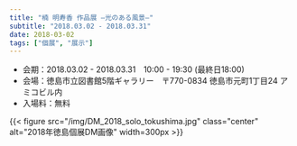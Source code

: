 ```yaml
---
title: "楠 明寿香 作品展 ―光のある風景―"
subtitle: "2018.03.02 - 2018.03.31"
date: 2018-03-02
tags: ["個展", "展示"]
---
```

- 会期：2018.03.02 - 2018.03.31　10:00 - 19:30 (最終日18:00)
- 会場：徳島市立図書館5階ギャラリー　〒770-0834 徳島市元町1丁目24 アミコビル内
- 入場料：無料

{{< figure src="/img/DM_2018_solo_tokushima.jpg" class="center" alt="2018年徳島個展DM画像" width=300px >}}

